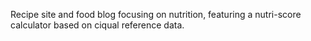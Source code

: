 Recipe site and food blog focusing on nutrition, featuring a nutri-score calculator based on ciqual reference data.